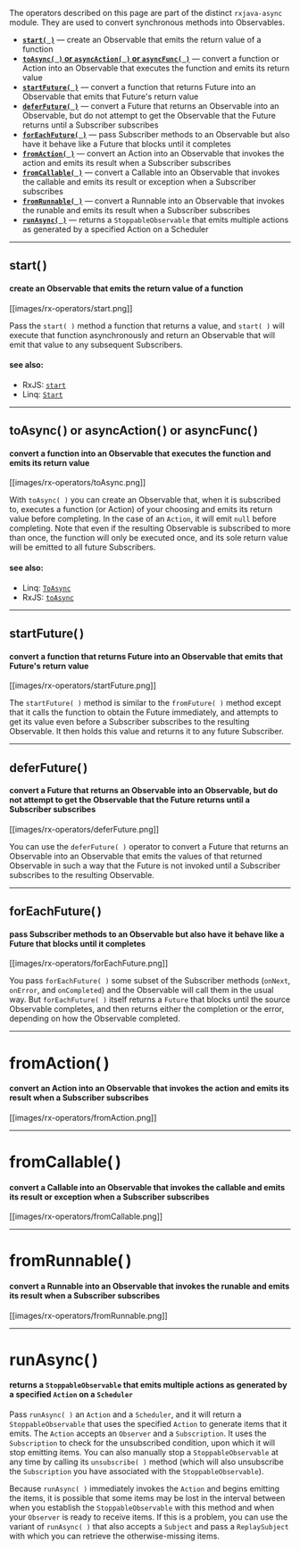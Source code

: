 The operators described on this page are part of the distinct `rxjava-async` module. They are used to convert synchronous methods into Observables.

* [**`start( )`**](Async-Operators#wiki-start) — create an Observable that emits the return value of a function
* [**`toAsync( )` or `asyncAction( )` or `asyncFunc( )`**](Async-Operators#wiki-toasync-or-asyncaction-or-asyncfunc) — convert a function or Action into an Observable that executes the function and emits its return value
* [**`startFuture( )`**](Async-Operators#wiki-startfuture) — convert a function that returns Future into an Observable that emits that Future's return value
* [**`deferFuture( )`**](Async-Operators#wiki-deferfuture) — convert a Future that returns an Observable into an Observable, but do not attempt to get the Observable that the Future returns until a Subscriber subscribes
* [**`forEachFuture( )`**](Async-Operators#wiki-foreachfuture) — pass Subscriber methods to an Observable but also have it behave like a Future that blocks until it completes
* [**`fromAction( )`**](Async-Operators#wiki-fromaction) — convert an Action into an Observable that invokes the action and emits its result when a Subscriber subscribes
* [**`fromCallable( )`**](Async-Operators#wiki-fromcallable) — convert a Callable into an Observable that invokes the callable and emits its result or exception when a Subscriber subscribes
* [**`fromRunnable( )`**](Async-Operators#wiki-fromrunnable) — convert a Runnable into an Observable that invokes the runable and emits its result when a Subscriber subscribes
* [**`runAsync( )`**](Async-Operators#wiki-runasync) — returns a `StoppableObservable` that emits multiple actions as generated by a specified Action on a Scheduler

***

## start( )
#### create an Observable that emits the return value of a function
[[images/rx-operators/start.png]]

Pass the `start( )` method a function that returns a value, and `start( )` will execute that function asynchronously and return an Observable that will emit that value to any subsequent Subscribers.

#### see also:
* RxJS: <a href="https://github.com/Reactive-Extensions/RxJS/blob/master/doc/api/core/observable.md#rxobservablestartfunc-scheduler-context">`start`</a>
* Linq: <a href="http://msdn.microsoft.com/en-us/library/hh229265.aspx">`Start`</a>

***

## toAsync( ) or asyncAction( ) or asyncFunc( )
#### convert a function into an Observable that executes the function and emits its return value
[[images/rx-operators/toAsync.png]]

With `toAsync( )` you can create an Observable that, when it is subscribed to, executes a function (or Action) of your choosing and emits its return value before completing. In the case of an `Action`, it will emit `null` before completing. Note that even if the resulting Observable is subscribed to more than once, the function will only be executed once, and its sole return value will be emitted to all future Subscribers.

#### see also:
* Linq: <a href="http://msdn.microsoft.com/en-us/library/system.reactive.linq.observable.toasync.aspx">`ToAsync`</a>
* RxJS: <a href="https://github.com/Reactive-Extensions/RxJS/blob/master/doc/api/core/observable.md#rxobservabletoasyncfunc-scheduler-context">`toAsync`</a>

***

## startFuture( )
#### convert a function that returns Future into an Observable that emits that Future's return value
[[images/rx-operators/startFuture.png]]

The `startFuture( )` method is similar to the `fromFuture( )` method except that it calls the function to obtain the Future immediately, and attempts to get its value even before a Subscriber subscribes to the resulting Observable. It then holds this value and returns it to any future Subscriber.

***

## deferFuture( )
#### convert a Future that returns an Observable into an Observable, but do not attempt to get the Observable that the Future returns until a Subscriber subscribes
[[images/rx-operators/deferFuture.png]]

You can use the `deferFuture( )` operator to convert a Future that returns an Observable into an Observable that emits the values of that returned Observable in such a way that the Future is not invoked until a Subscriber subscribes to the resulting Observable.

***

## forEachFuture( )
#### pass Subscriber methods to an Observable but also have it behave like a Future that blocks until it completes
[[images/rx-operators/forEachFuture.png]]

You pass `forEachFuture( )` some subset of the Subscriber methods (`onNext`, `onError`, and `onCompleted`) and the Observable will call them in the usual way. But `forEachFuture( )` itself returns a `Future` that blocks until the source Observable completes, and then returns either the completion or the error, depending on how the Observable completed.

***

# fromAction( )
#### convert an Action into an Observable that invokes the action and emits its result when a Subscriber subscribes
[[images/rx-operators/fromAction.png]]

***

# fromCallable( )
#### convert a Callable into an Observable that invokes the callable and emits its result or exception when a Subscriber subscribes
[[images/rx-operators/fromCallable.png]]

***

# fromRunnable( )
#### convert a Runnable into an Observable that invokes the runable and emits its result when a Subscriber subscribes
[[images/rx-operators/fromRunnable.png]]

***

# runAsync( )
#### returns a `StoppableObservable` that emits multiple actions as generated by a specified `Action` on a `Scheduler`

Pass `runAsync( )` an `Action` and a `Scheduler`, and it will return a `StoppableObservable` that uses the specified `Action` to generate items that it emits. The `Action` accepts an `Observer` and a `Subscription`. It uses the `Subscription` to check for the unsubscribed condition, upon which it will stop emitting items. You can also manually stop a `StoppableObservable` at any time by calling its `unsubscribe( )` method (which will also unsubscribe the `Subscription` you have associated with the `StoppableObservable`).

Because `runAsync( )` immediately invokes the `Action` and begins emitting the items, it is possible that some items may be lost in the interval between when you establish the `StoppableObservable` with this method and when your `Observer` is ready to receive items. If this is a problem, you can use the variant of `runAsync( )` that also accepts a `Subject` and pass a `ReplaySubject` with which you can retrieve the otherwise-missing items.
